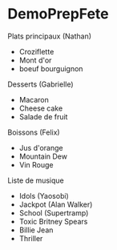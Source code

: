 # DemoPrepFete

Plats principaux (Nathan)
- Croziflette
- Mont d'or
- boeuf bourguignon

Desserts (Gabrielle)
- Macaron
- Cheese cake
- Salade de fruit

Boissons (Felix)
- Jus d'orange
- Mountain Dew
- Vin Rouge

Liste de musique
- Idols (Yaosobi)
- Jackpot (Alan Walker)
- School (Supertramp)
- Toxic Britney Spears
- Billie Jean
- Thriller